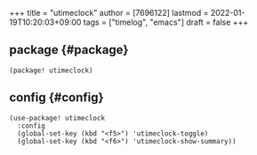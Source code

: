 +++
title = "utimeclock"
author = [7696122]
lastmod = 2022-01-19T10:20:03+09:00
tags = ["timelog", "emacs"]
draft = false
+++

## package {#package}

```elisp
(package! utimeclock)
```


## config {#config}

```elisp
(use-package! utimeclock
  :config
  (global-set-key (kbd "<f5>") 'utimeclock-toggle)
  (global-set-key (kbd "<f6>") 'utimeclock-show-summary))
```

